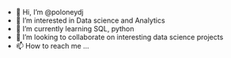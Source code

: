- 👋 Hi, I’m @poloneydj
- 👀 I’m interested in Data science and Analytics
- 🌱 I’m currently learning SQL, python
- 💞️ I’m looking to collaborate on interesting data science projects
- 📫 How to reach me ...

<!---
poloneydj/poloneydj is a ✨ special ✨ repository because its `README.md` (this file) appears on your GitHub profile.
You can click the Preview link to take a look at your changes.
--->
